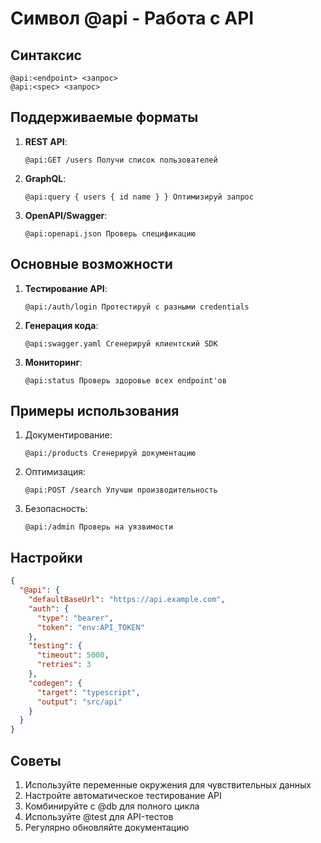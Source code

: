 # Символ @api - Работа с API

## Синтаксис
```
@api:<endpoint> <запрос>
@api:<spec> <запрос>
```

## Поддерживаемые форматы
1. **REST API**:
   ```cursor
   @api:GET /users Получи список пользователей
   ```

2. **GraphQL**:
   ```cursor
   @api:query { users { id name } } Оптимизируй запрос
   ```

3. **OpenAPI/Swagger**:
   ```cursor
   @api:openapi.json Проверь спецификацию
   ```

## Основные возможности
1. **Тестирование API**:
   ```cursor
   @api:/auth/login Протестируй с разными credentials
   ```

2. **Генерация кода**:
   ```cursor
   @api:swagger.yaml Сгенерируй клиентский SDK
   ```

3. **Мониторинг**:
   ```cursor
   @api:status Проверь здоровье всех endpoint'ов
   ```

## Примеры использования
1. Документирование:
   ```cursor
   @api:/products Сгенерируй документацию
   ```

2. Оптимизация:
   ```cursor
   @api:POST /search Улучши производительность
   ```

3. Безопасность:
   ```cursor
   @api:/admin Проверь на уязвимости
   ```

## Настройки
```json
{
  "@api": {
    "defaultBaseUrl": "https://api.example.com",
    "auth": {
      "type": "bearer",
      "token": "env:API_TOKEN"
    },
    "testing": {
      "timeout": 5000,
      "retries": 3
    },
    "codegen": {
      "target": "typescript",
      "output": "src/api"
    }
  }
}
```

## Советы
1. Используйте переменные окружения для чувствительных данных
2. Настройте автоматическое тестирование API
3. Комбинируйте с @db для полного цикла
4. Используйте @test для API-тестов
5. Регулярно обновляйте документацию
